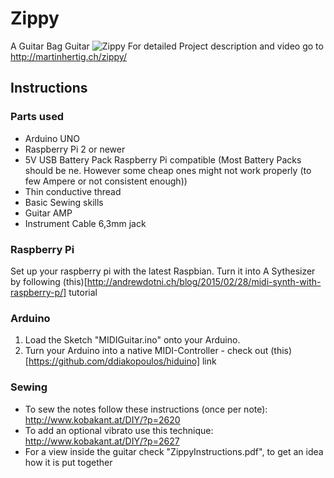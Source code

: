 # Zippy
A Guitar Bag Guitar
![Zippy][Zippy]
For detailed Project description and video go to http://martinhertig.ch/zippy/

[Zippy]: http://i0.wp.com/martinhertig.ch/wp-content/uploads/2015/03/ZippyWeb3.jpg

## Instructions

### Parts used
- Arduino UNO
- Raspberry Pi 2 or newer
- 5V USB Battery Pack Raspberry Pi compatible
(Most Battery Packs should be  ne. However some cheap ones might not work properly (to few Ampere or not consistent enough))
- Thin conductive thread
- Basic Sewing skills
- Guitar AMP
- Instrument Cable 6,3mm jack

### Raspberry Pi
Set up your raspberry pi with the latest Raspbian. Turn it into A Sythesizer by following (this)[http://andrewdotni.ch/blog/2015/02/28/midi-synth-with-raspberry-p/] tutorial


### Arduino
1. Load the Sketch "MIDIGuitar.ino" onto your Arduino.
2. Turn your Arduino into a native MIDI-Controller - check out (this)[https://github.com/ddiakopoulos/hiduino] link

### Sewing
- To sew the notes follow these instructions (once per note): http://www.kobakant.at/DIY/?p=2620
- To add an optional vibrato use this technique: http://www.kobakant.at/DIY/?p=2627
- For a view inside the guitar check "ZippyInstructions.pdf", to get an idea how it is put together
